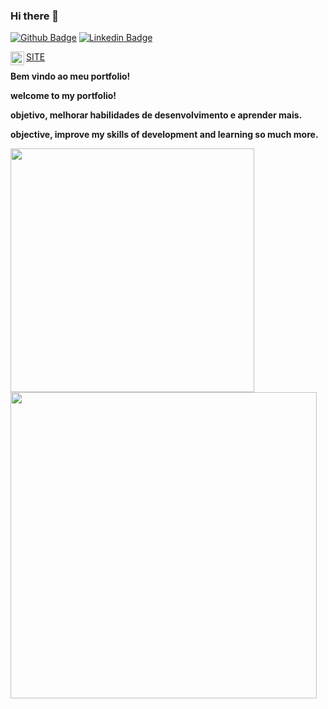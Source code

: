
### Hi there 👋
[![Github Badge](https://img.shields.io/badge/-Github-000?style=flat-square&logo=Github&logoColor=white&link=https://github.com/mig1998)](https://github.com/mig1998)
[![Linkedin Badge](https://img.shields.io/badge/-LinkedIn-blue?style=flat-square&logo=Linkedin&logoColor=white&link=https://www.linkedin.com/in/miguelaraujo98//)](https://www.linkedin.com/in/miguelaraujo98/)

<a target="_blank" href="https://mig1998.github.io/">SITE</a>
<a target="_blank" href="https://mig1998.github.io/">
  <img align="left" alt="Site" width="22px" src="https://cdn.jsdelivr.net/npm/simple-icons@3.7.0/icons/sitepoint.svg" />
</a>

<b>
<p>Bem vindo ao meu portfolio!</p>
<p>welcome to my portfolio!</p>

<p>objetivo, melhorar habilidades de desenvolvimento e aprender mais.</p>
<p>objective, improve my skills of development and learning so much more.</p>
</b>

<a href="https://github.com/mig1998">
  <img align="center" width="390" src="https://github-readme-stats.vercel.app/api/top-langs/?username=mig1998&layout=compact&theme=cobalt" />
</a>
<a href="https://github.com/mig1998">
  <img align="center" width="490"  src="https://github-readme-stats.vercel.app/api?username=mig1998&show_icons=true&theme=cobalt" />
</a>
